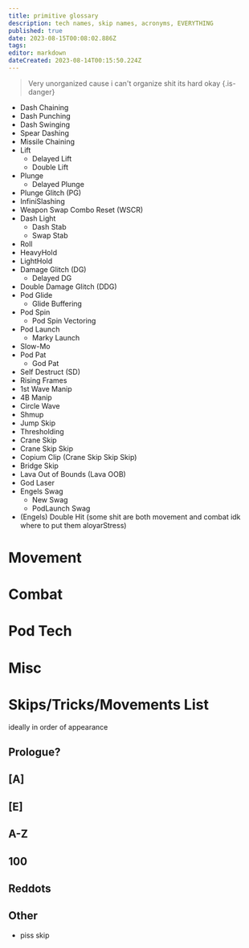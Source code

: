 ```yaml
---
title: primitive glossary
description: tech names, skip names, acronyms, EVERYTHING
published: true
date: 2023-08-15T00:08:02.886Z
tags: 
editor: markdown
dateCreated: 2023-08-14T00:15:50.224Z
---
```


> Very unorganized cause i can't organize shit its hard okay
{.is-danger}


- Dash Chaining
- Dash Punching
- Dash Swinging
- Spear Dashing
- Missile Chaining
- Lift
	- Delayed Lift
	- Double Lift
- Plunge
	- Delayed Plunge
- Plunge Glitch (PG)
- InfiniSlashing
- Weapon Swap Combo Reset (WSCR)
- Dash Light
	- Dash Stab
  - Swap Stab
- Roll
- HeavyHold
- LightHold
- Damage Glitch (DG)
	- Delayed DG
- Double Damage Glitch (DDG)
- Pod Glide
	- Glide Buffering
- Pod Spin
	- Pod Spin Vectoring
- Pod Launch
	- Marky Launch
- Slow-Mo
- Pod Pat
	- God Pat
- Self Destruct (SD)
- Rising Frames
- 1st Wave Manip
- 4B Manip
- Circle Wave
- Shmup
- Jump Skip
- Thresholding
- Crane Skip
- Crane Skip Skip
- Copium Clip (Crane Skip Skip Skip)
- Bridge Skip
- Lava Out of Bounds (Lava OOB)
- God Laser
- Engels Swag 
	- New Swag
  - PodLaunch Swag
- (Engels) Double Hit
(some shit are both movement and combat idk where to put them aloyarStress)



# Movement
# Combat
# Pod Tech
# Misc


# Skips/Tricks/Movements List
ideally in order of appearance

## Prologue?
## [A]
## [E]
## A-Z
## 100
## Reddots
## Other
- piss skip